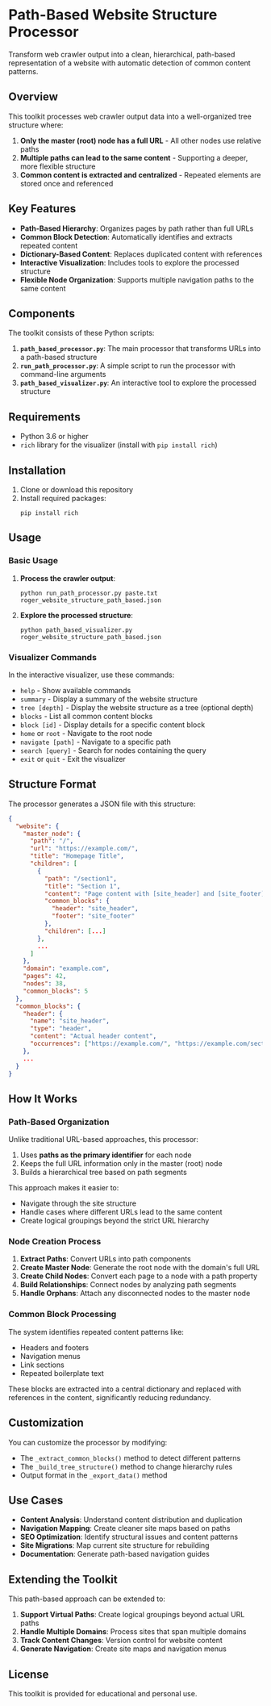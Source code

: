 # Path-Based Website Structure Processor

Transform web crawler output into a clean, hierarchical, path-based representation of a website with automatic detection of common content patterns.

## Overview

This toolkit processes web crawler output data into a well-organized tree structure where:

1. **Only the master (root) node has a full URL** - All other nodes use relative paths
2. **Multiple paths can lead to the same content** - Supporting a deeper, more flexible structure
3. **Common content is extracted and centralized** - Repeated elements are stored once and referenced

## Key Features

- **Path-Based Hierarchy**: Organizes pages by path rather than full URLs
- **Common Block Detection**: Automatically identifies and extracts repeated content
- **Dictionary-Based Content**: Replaces duplicated content with references
- **Interactive Visualization**: Includes tools to explore the processed structure
- **Flexible Node Organization**: Supports multiple navigation paths to the same content

## Components

The toolkit consists of these Python scripts:

1. **`path_based_processor.py`**: The main processor that transforms URLs into a path-based structure
2. **`run_path_processor.py`**: A simple script to run the processor with command-line arguments
3. **`path_based_visualizer.py`**: An interactive tool to explore the processed structure

## Requirements

- Python 3.6 or higher
- `rich` library for the visualizer (install with `pip install rich`)

## Installation

1. Clone or download this repository
2. Install required packages:
   ```
   pip install rich
   ```

## Usage

### Basic Usage

1. **Process the crawler output**:
   ```
   python run_path_processor.py paste.txt roger_website_structure_path_based.json
   ```

2. **Explore the processed structure**:
   ```
   python path_based_visualizer.py roger_website_structure_path_based.json
   ```

### Visualizer Commands

In the interactive visualizer, use these commands:

- `help` - Show available commands
- `summary` - Display a summary of the website structure
- `tree [depth]` - Display the website structure as a tree (optional depth)
- `blocks` - List all common content blocks
- `block [id]` - Display details for a specific content block
- `home` or `root` - Navigate to the root node
- `navigate [path]` - Navigate to a specific path
- `search [query]` - Search for nodes containing the query
- `exit` or `quit` - Exit the visualizer

## Structure Format

The processor generates a JSON file with this structure:

```json
{
  "website": {
    "master_node": {
      "path": "/",
      "url": "https://example.com/",
      "title": "Homepage Title",
      "children": [
        {
          "path": "/section1",
          "title": "Section 1",
          "content": "Page content with [site_header] and [site_footer] references",
          "common_blocks": {
            "header": "site_header",
            "footer": "site_footer"
          },
          "children": [...]
        },
        ...
      ]
    },
    "domain": "example.com",
    "pages": 42,
    "nodes": 38,
    "common_blocks": 5
  },
  "common_blocks": {
    "header": {
      "name": "site_header",
      "type": "header",
      "content": "Actual header content",
      "occurrences": ["https://example.com/", "https://example.com/section1/", ...]
    },
    ...
  }
}
```

## How It Works

### Path-Based Organization

Unlike traditional URL-based approaches, this processor:

1. Uses **paths as the primary identifier** for each node
2. Keeps the full URL information only in the master (root) node
3. Builds a hierarchical tree based on path segments

This approach makes it easier to:
- Navigate through the site structure
- Handle cases where different URLs lead to the same content
- Create logical groupings beyond the strict URL hierarchy

### Node Creation Process

1. **Extract Paths**: Convert URLs into path components
2. **Create Master Node**: Generate the root node with the domain's full URL
3. **Create Child Nodes**: Convert each page to a node with a path property
4. **Build Relationships**: Connect nodes by analyzing path segments
5. **Handle Orphans**: Attach any disconnected nodes to the master node

### Common Block Processing

The system identifies repeated content patterns like:
- Headers and footers
- Navigation menus
- Link sections
- Repeated boilerplate text

These blocks are extracted into a central dictionary and replaced with references in the content, significantly reducing redundancy.

## Customization

You can customize the processor by modifying:

- The `_extract_common_blocks()` method to detect different patterns
- The `_build_tree_structure()` method to change hierarchy rules
- Output format in the `_export_data()` method

## Use Cases

- **Content Analysis**: Understand content distribution and duplication
- **Navigation Mapping**: Create cleaner site maps based on paths
- **SEO Optimization**: Identify structural issues and content patterns
- **Site Migrations**: Map current site structure for rebuilding
- **Documentation**: Generate path-based navigation guides

## Extending the Toolkit

This path-based approach can be extended to:

1. **Support Virtual Paths**: Create logical groupings beyond actual URL paths
2. **Handle Multiple Domains**: Process sites that span multiple domains
3. **Track Content Changes**: Version control for website content
4. **Generate Navigation**: Create site maps and navigation menus

## License

This toolkit is provided for educational and personal use.